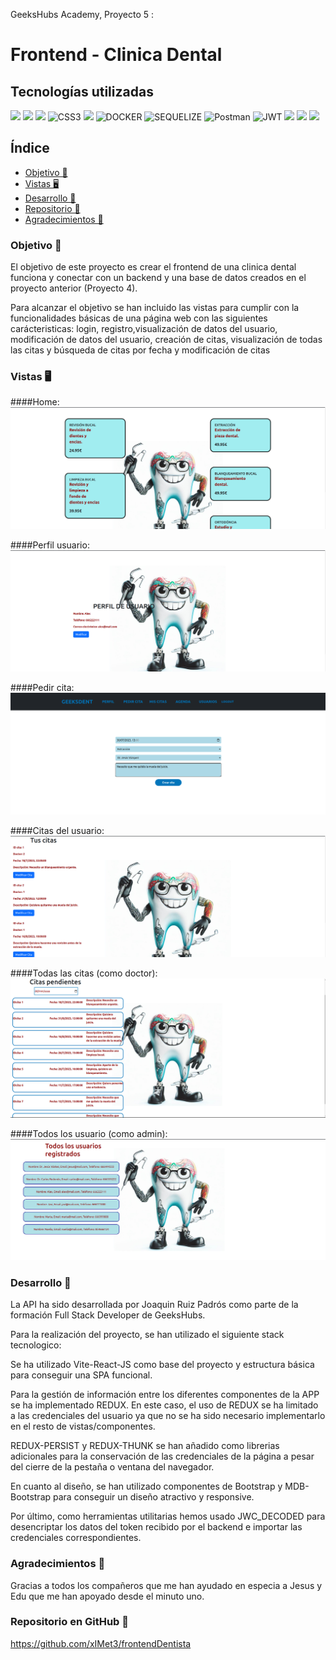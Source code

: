 GeeksHubs Academy, Proyecto 5 :
# Frontend - Clinica Dental

## Tecnologías utilizadas
<img src="https://camo.githubusercontent.com/268ac512e333b69600eb9773a8f80b7a251f4d6149642a50a551d4798183d621/68747470733a2f2f696d672e736869656c64732e696f2f62616467652f52656163742d3230323332413f7374796c653d666f722d7468652d6261646765266c6f676f3d7265616374266c6f676f436f6c6f723d363144414642" data-canonical-src="https://img.shields.io/badge/React-20232A?style=for-the-badge&amp;logo=react&amp;logoColor=61DAFB" style="max-width: 100%;"> <img src="https://user-images.githubusercontent.com/121863208/227808568-89a147ae-a047-4b1c-8065-9de44bd9bcb2.svg" style="max-width: 100%;"> <img src="https://camo.githubusercontent.com/ecd0d6fc3da2be7f3a92b0a5bb2d8a5ed5a97fba21dc59ae638caa548d79d88d/68747470733a2f2f696d672e736869656c64732e696f2f62616467652f6a61766173636970742d4546443831443f7374796c653d666f722d7468652d6261646765266c6f676f3d6a617661736372697074266c6f676f436f6c6f723d626c61636b" data-canonical-src="https://img.shields.io/badge/javascipt-EFD81D?style=for-the-badge&amp;logo=javascript&amp;logoColor=black" style="max-width: 100%;"> <img src="https://camo.githubusercontent.com/e6b67b27998fca3bccf4c0ee479fc8f9de09d91f389cccfbe6cb1e29c10cfbd7/68747470733a2f2f696d672e736869656c64732e696f2f62616467652f637373332d2532333135373242362e7376673f7374796c653d666f722d7468652d6261646765266c6f676f3d63737333266c6f676f436f6c6f723d7768697465" alt="CSS3" style="max-width: 100%;"> <img src="https://user-images.githubusercontent.com/121863208/227808650-2ae0204a-1c59-4789-bfa9-3f16b24b737d.svg" style="max-width: 100%;"> <img src="https://camo.githubusercontent.com/b184cf7adbab9f5464e80c0f5dd32c85393f6248499a57d743e619f4214391c4/68747470733a2f2f696d672e736869656c64732e696f2f62616467652f646f636b65722d3234393645443f7374796c653d666f722d7468652d6261646765266c6f676f3d646f636b6572266c6f676f436f6c6f723d7768697465" alt="DOCKER" data-canonical-src="https://img.shields.io/badge/docker-2496ED?style=for-the-badge&amp;logo=docker&amp;logoColor=white" style="max-width: 100%;">  <img src="https://camo.githubusercontent.com/c0303b8bf28065067be013ecbfa1447392b6d328a38362de9beb6d14f810544f/68747470733a2f2f696d672e736869656c64732e696f2f62616467652f73657175656c697a652d3343373643333f7374796c653d666f722d7468652d6261646765266c6f676f3d73657175656c697a65266c6f676f436f6c6f723d7768697465" alt="SEQUELIZE" data-canonical-src="https://img.shields.io/badge/sequelize-3C76C3?style=for-the-badge&amp;logo=sequelize&amp;logoColor=white" style="max-width: 100%;"> <img src="https://camo.githubusercontent.com/3f0e26b0951bab845a1bb9a7198ecca0da272e462921b6edd85879f3673b6927/68747470733a2f2f696d672e736869656c64732e696f2f62616467652f506f73746d616e2d4646364333373f7374796c653d666f722d7468652d6261646765266c6f676f3d706f73746d616e266c6f676f436f6c6f723d7768697465" alt="Postman" data-canonical-src="https://img.shields.io/badge/Postman-FF6C37?style=for-the-badge&amp;logo=postman&amp;logoColor=white" style="max-width: 100%;"> <img src="https://camo.githubusercontent.com/4590c0af4aeb1b75233885f86e80c1da8cb2afd401173a40e41370f5cad5db20/68747470733a2f2f696d672e736869656c64732e696f2f62616467652f4a57542d626c61636b3f7374796c653d666f722d7468652d6261646765266c6f676f3d4a534f4e253230776562253230746f6b656e73" alt="JWT" data-canonical-src="https://img.shields.io/badge/JWT-black?style=for-the-badge&amp;logo=JSON%20web%20tokens" style="max-width: 100%;"> <img src="https://user-images.githubusercontent.com/121863208/227808612-8d3f0fee-99d9-45d8-8274-6584c9ac0b38.svg" style="max-width: 100%;"> <img src="https://camo.githubusercontent.com/a101467fe68ef07bba498b3e4a62a62e861ef0fe93302a1076b01ae7893af544/68747470733a2f2f696d672e736869656c64732e696f2f62616467652f6e6f64652e6a732d3032364530303f7374796c653d666f722d7468652d6261646765266c6f676f3d6e6f64652e6a73266c6f676f436f6c6f723d7768697465" style="max-width: 100%;"> <img src="https://camo.githubusercontent.com/8286a45a106e1a3c07489f83a38159981d888518a740b59c807ffc1b7b1e2f7b/68747470733a2f2f696d672e736869656c64732e696f2f62616467652f657870726573732e6a732d2532333430346435392e7376673f7374796c653d666f722d7468652d6261646765266c6f676f3d65787072657373266c6f676f436f6c6f723d253233363144414642" style="max-width: 100%;">

## Índice

- [Objetivo 🎯](#objetivo)
- [Vistas 🖥️](#vistas)
- [Desarrollo 🔧](#desarrollo)
- [Repositorio 💾](#repositorio)
- [Agradecimientos 👏](#agradecimientos)


###  Objetivo 🎯
 
El objetivo de este proyecto es crear el frontend de una clinica dental funciona y conectar con un backend y una base de datos creados en el proyecto anterior (Proyecto 4).

Para alcanzar el objetivo se han incluido las vistas para cumplir con la funcionalidades básicas de una página web con las siguientes carácteristicas: login, registro,visualización de datos del usuario, modificación de datos del usuario, creación de citas, visualización de todas las citas y búsqueda de citas por fecha y modificación de citas

### Vistas 🖥️

####Home:
![home](./img/home.png)

####Perfil usuario:
![perfil](./img/Perfil.png)

####Pedir cita:
![pedirCita](./img/pedirCita.png)

####Citas del usuario:
![citasUsuario](./img/citasComoUsuario.png)

####Todas las citas (como doctor):
![citasDoctor](./img/citasDoctor.png)

####Todos los usuario (como admin):
![todosUsuarios](./img/todosUsuarios.png)



### Desarrollo 🔧

La API ha sido desarrollada por Joaquin Ruiz Padrós como parte de la formación Full Stack Developer de GeeksHubs. 

Para la realización del proyecto, se han utilizado el siguiente stack tecnologico:

Se ha utilizado Vite-React-JS como base del proyecto y estructura básica para conseguir una SPA funcional.

Para la gestión de información entre los diferentes componentes de la APP se ha implementado REDUX. En este caso, el uso de REDUX se ha limitado a las credenciales del usuario ya que no se ha sido necesario implementarlo en el resto de vistas/componentes.

REDUX-PERSIST y REDUX-THUNK se han añadido como librerias adicionales para la conservación de las credenciales de la página a pesar del cierre de la pestaña o ventana del navegador.

En cuanto al diseño, se han utilizado componentes de Bootstrap y MDB-Bootstrap para conseguir un diseño atractivo y responsive.

Por último, como herramientas utilitarias hemos usado JWC_DECODED para desencriptar los datos del token recibido por el backend e importar las credenciales correspondientes.

### Agradecimientos 👏

Gracias a todos los compañeros que me han ayudado en especia a Jesus y Edu que me han apoyado desde el minuto uno.

###  Repositorio en GitHub 💾

https://github.com/xIMet3/frontendDentista

